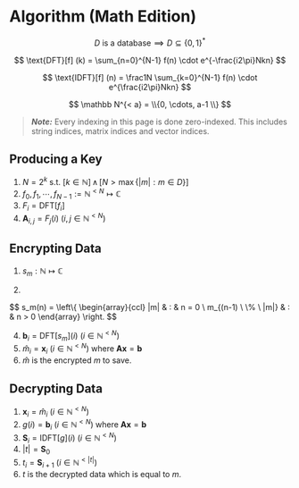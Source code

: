 # Algorithm (Math Edition)

$$
D \text{ is a database} \implies D \subseteq \{0,1\}^*
$$

$$
\text{DFT}[f] (k) = \sum_{n=0}^{N-1} f(n) \cdot e^{-\frac{i2\pi}Nkn}
$$

$$
\text{IDFT}[f] (n) = \frac1N \sum_{k=0}^{N-1} f(n) \cdot e^{\frac{i2\pi}Nkn}
$$

$$
\mathbb N^{< a} = \\{0, \cdots, a-1 \\}
$$

> ***Note:*** Every indexing in this page is done zero-indexed. This includes string indices, matrix indices and vector indices.
## Producing a Key

1. $N = 2^k \text{ s.t. } [k \in \mathbb N ] \, \wedge \, [N > \max \{|m| : m \in D\}]$
2. $f_0, f_1, \cdots, f_{N-1}:= \mathbb N^{< N} \mapsto \mathbb C$
3. $F_i = \text{DFT}[f_i]$
4. $\mathbf A_{i,j}=F_j(i) \ (i,j \in \mathbb N^{< N})$

## Encrypting Data
 
1. $s_m: \mathbb N \mapsto \mathbb C$

2.
$$
   s_m(n) = \left\\{ \begin{array}{ccl}
     |m|                   & : & n = 0 \\
     m_{(n-1) \ \\% \ |m|} & : & n > 0
   \end{array} \right.
   $$
   
4. $\mathbf b_i = \text{DFT} [s_m] (i) \ (i \in \mathbb N^{< N})$
5. $\widehat{m}_i = \mathbf x_i \ (i \in \mathbb N^{< N}) \text{ where } \mathbf A \mathbf x =\mathbf b$
6. $\widehat m \text{ is the encrypted } m \text{ to save.}$

## Decrypting Data

1. $\mathbf x_i = \widehat m_i \ (i \in \mathbb N^{< N})$
2. $g(i) = \mathbf b_i \ (i \in \mathbb N^{< N}) \text{ where } \mathbf A \mathbf x = \mathbf b$
3. $\mathbf S_i = \text{IDFT}[g] (i) \ (i \in \mathbb N^{< N})$
4. $|t| = \mathbf S_0$
5. $t_i = \mathbf S_{i+1}  \ (i \in \mathbb N^{< |t|})$
6. $t \text{ is the decrypted data which is equal to } m.$

